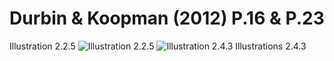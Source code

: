 # Durbin & Koopman (2012) P.16 & P.23
Illustration 2.2.5
![Illustration 2.2.5](https://github.com/werleycordeiro/Kalman-Filter-/blob/master/Fig.2.1.png)
![Illustration 2.4.3](https://github.com/werleycordeiro/Kalman-Filter-/blob/master/Fig.2.2.png)
Illustrations 2.4.3
